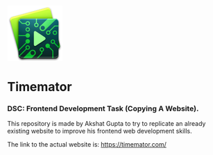 ![Timemator Logo](https://github.com/akshatvg/Timemator/blob/master/Assets/app-icon-64%402x.png "Timemator Logo")

# Timemator

### DSC: Frontend Development Task (Copying A Website).

This repository is made by Akshat Gupta to try to replicate an already existing website to improve his frontend web development skills.

The link to the actual website is: <https://timemator.com/>
